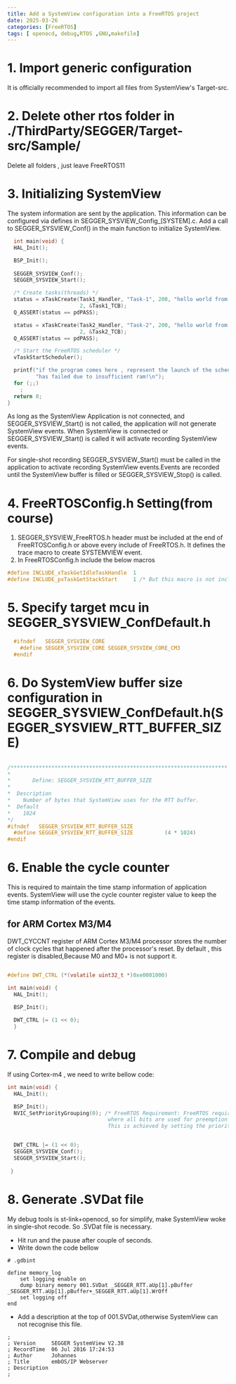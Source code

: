 ```yaml
---
title: Add a SystemView configuration into a FreeRTOS project 
date: 2025-03-26
categories: [FreeRTOS]
tags: [ openocd, debug,RTOS ,GNU,makefile]
---
```


# 1. Import generic configuration

It is officially recommended to import all files from SystemView's Target-src.

# 2. Delete  other rtos folder in ./ThirdParty/SEGGER/Target-src/Sample/

Delete all folders , just leave FreeRTOS11

# 3. Initializing SystemView

The system information are sent by the application. This information can be configured via
defines in SEGGER_SYSVIEW_Config_[SYSTEM].c. Add a call to SEGGER_SYSVIEW_Conf() in
the main function to initialize SystemView.

```c 
  int main(void) {
  HAL_Init();

  BSP_Init();
  
  SEGGER_SYSVIEW_Conf();
  SEGGER_SYSVIEW_Start();

  /* Create tasks(threads) */
  status = xTaskCreate(Task1_Handler, "Task-1", 200, "hello world from task-1",
                       2, &Task1_TCB);
  Q_ASSERT(status == pdPASS);

  status = xTaskCreate(Task2_Handler, "Task-2", 200, "hello world from task-2",
                       2, &Task2_TCB);
  Q_ASSERT(status == pdPASS);

  /* Start the FreeRTOS scheduler */
  vTaskStartScheduler();

  printf("if the program comes here , represent the launch of the scheduler "
         "has failed due to insufficient ram!\n");
  for (;;)
    ;
  return 0;
}
```

As long as the SystemView Application is not connected, and SEGGER_SYSVIEW_Start() is not called, the application will not generate SystemView events. When SystemView is connected or SEGGER_SYSVIEW_Start() is called it will activate recording SystemView events.

For single-shot recording SEGGER_SYSVIEW_Start() must be called in the application to activate recording SystemView events.Events are recorded until the SystemView buffer is filled or SEGGER_SYSVIEW_Stop() is called.

# 4. FreeRTOSConfig.h Setting(from course)

1. SEGGER_SYSVIEW_FreeRTOS.h header must be included at the end of FreeRTOSConfig.h or above every include of FreeRTOS.h. It defines the trace macro to create SYSTEMVIEW event.
2. In FreeRTOSConfig.h include the below macros

```c 
#define INCLUDE_xTaskGetIdleTaskHandle  1 
#define INCLUDE_pxTaskGetStackStart     1 /* But this macro is not include in FreeRTOSv11 */
```

# 5. Specify target mcu in SEGGER_SYSVIEW_ConfDefault.h

```c 
  #ifndef   SEGGER_SYSVIEW_CORE
    #define SEGGER_SYSVIEW_CORE SEGGER_SYSVIEW_CORE_CM3 
  #endif
```

# 6. Do SystemView buffer size configuration in SEGGER_SYSVIEW_ConfDefault.h(SEGGER_SYSVIEW_RTT_BUFFER_SIZE)

```c 

/*********************************************************************
*
*       Define: SEGGER_SYSVIEW_RTT_BUFFER_SIZE
*
*  Description
*    Number of bytes that SystemView uses for the RTT buffer.
*  Default
*    1024
*/
#ifndef   SEGGER_SYSVIEW_RTT_BUFFER_SIZE
  #define SEGGER_SYSVIEW_RTT_BUFFER_SIZE          (4 * 1024)
#endif

```

# 6. Enable the  cycle counter

This is required to maintain the time stamp information of application events. SystemView will use the cycle counter register value to keep the time stamp information of the events.

## for ARM Cortex M3/M4
DWT_CYCCNT register of ARM Cortex M3/M4 processor stores the number of clock cycles that happened after the processor's reset. By default , this register is disabled,Because M0 and M0+ is not support it.


```c 

#define DWT_CTRL (*(volatile uint32_t *)0xe0001000)

int main(void) {
  HAL_Init();

  BSP_Init();
  
  DWT_CTRL |= (1 << 0);
  }
```


# 7. Compile and debug

If using Cortex-m4 , we need to write bellow code:

```c 
int main(void) {
  HAL_Init();

  BSP_Init();
  NVIC_SetPriorityGrouping(0); /* FreeRTOS Requirement: FreeRTOS requires a specific configuration 
                                where all bits are used for preemption priority (and none for subpriority). 
                                This is achieved by setting the priority grouping to 0 via NVIC_SetPriorityGrouping(0) */


  DWT_CTRL |= (1 << 0);
  SEGGER_SYSVIEW_Conf();
  SEGGER_SYSVIEW_Start();
 
 }
```


# 8. Generate .SVDat file

My debug tools is st-link+openocd, so for simplify, make SystemView woke in single-shot recode. So .SVDat file is necessary.
* Hit run and the pause after couple of seconds.
* Write down the code  bellow 

```gdb
# .gdbint

define memory_log
	set logging enable on
	dump binary memory 001.SVDat _SEGGER_RTT.aUp[1].pBuffer _SEGGER_RTT.aUp[1].pBuffer+_SEGGER_RTT.aUp[1].WrOff
	set logging off
end
```

* Add a description at the top of 001.SVDat,otherwise SystemView can not recognise this file.

```
;
; Version     SEGGER SystemView V2.38
; RecordTime  06 Jul 2016 17:24:53
; Author      Johannes
; Title       embOS/IP Webserver
; Description 
;


```

